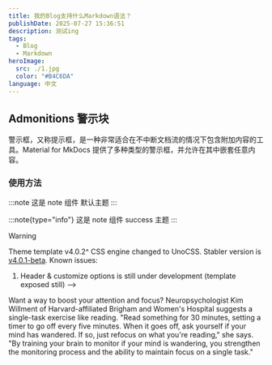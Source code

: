 ```yaml
---
title: 我的Blog支持什么Markdown语法？
publishDate: 2025-07-27 15:36:51
description: 测试ing
tags:
  - Blog
  - Markdown
heroImage:
  src: ./1.jpg
  color: "#B4C6DA"
language: 中文
---
```

## Admonitions 警示块
警示框，又称提示框，是一种非常适合在不中断文档流的情况下包含附加内容的工具。Material for MkDocs 提供了多种类型的警示框，并允许在其中嵌套任意内容。
### 使用方法
<!-- 警示框使用简单的语法：块以 !!! 开始，后跟一个作为类型限定符的关键字。块内容紧接在下一行，并缩进四个空格。
```Markdown
!!! note

    这是没有设置标题的 note 类型警示块。
```

!!! note

    这是没有设置标题的 note 类型警示块。


    
### 修改标题
在默认情况下，标题会显示为警示框的类型。但你可以通过在类型限定符后添加带引号的字符串来修改标题(支持有效的 Markdown 语法，包括链接、格式化等)。
```Markdown
!!! note "这里是[标题](#)"

    这是设置了标题的 note 类型警示块，
    你可以在标题里任意发挥，例如加一个超链接等。
```
!!! note "这里是[标题](#)"

    这是设置了标题的 note 类型警示块，
    你可以在标题里任意发挥，例如加一个超链接等。
### 支持的类型
Material for MkDocs 提供了以下类型的警示框：

!!! note
    这是 note 类型的警示框。

!!! tip
    这是 tip 类型的警示框。
    
!!! warning
    这是 warning 类型的警示框。

!!! danger
    这是 danger 类型的警示框。

!!! abstract
    这是 abstract 类型的警示框。

!!! info
    这是 info 类型的警示框。

!!! quote
    这是 quote 类型的警示框。

!!! warning
    这是 warning 类型的警示框。

!!! bug
    这是 bug 类型的警示框。


!!! fail
    这是 fail 类型的警示框。


!!! question
    这是 question 类型的警示框。

!!! success
    这是 success 类型的警示框。

<https://github.com/saicaca/fuwari/>



<!-- note组件 -->
:::note
这是 note 组件 默认主题
:::

<!-- 支持类型：info、success、warning、error、import -->

:::note{type="info"}
这是 note 组件 success 主题
:::

> [!WARNING]
> Theme template v4.0.2^ CSS engine changed to UnoCSS. Stabler version is [v4.0.1-beta](https://github.com/cworld1/astro-theme-pure/tree/v4.0.1-beta). Known issues:
>
> 1. Header & customize options is still under development (template exposed still) -->


<Aside type='tip' title='Try this focus exercise'>
  Want a way to boost your attention and focus? Neuropsychologist Kim Willment of Harvard-affiliated
  Brigham and Women's Hospital suggests a single-task exercise like reading. "Read something for 30
  minutes, setting a timer to go off every five minutes. When it goes off, ask yourself if your mind
  has wandered. If so, just refocus on what you're reading," she says. "By training your brain to
  monitor if your mind is wandering, you strengthen the monitoring process and the ability to
  maintain focus on a single task."
</Aside>